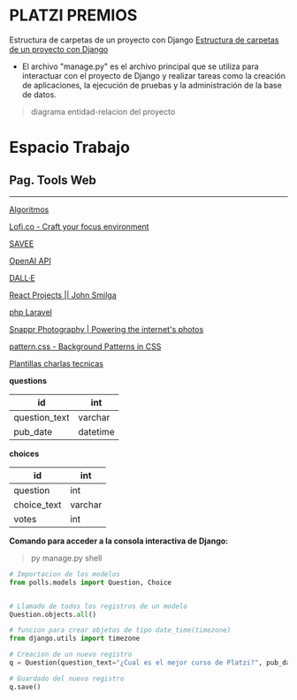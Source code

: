 # PLATZI PREMIOS

Estructura de carpetas de un proyecto con Django
[Estructura de carpetas de un proyecto con Django](https://studygyaan.com/wp-content/uploads/2019/07/Best-Practice-to-Structure-Django-Project-Directories-and-Files.png)

- El archivo "manage.py" es el archivo principal que se utiliza para interactuar con el proyecto de Django y realizar tareas como la creación de aplicaciones, la ejecución de pruebas y la administración de la base de datos.

> diagrama entidad-relacion del proyecto
# Espacio Trabajo

## Pag. Tools Web

---

[Algoritmos](https://www.notion.so/Algoritmos-4cb88a35678043689b272b7d89d70571)

[Lofi.co - Craft your focus environment](https://app.lofi.co/)

[SAVEE](https://savee.it/)

[OpenAI API](https://beta.openai.com/)

[DALL·E](https://labs.openai.com/)

[React Projects || John Smilga](https://www.notion.so/React-Projects-John-Smilga-61c597bbfb0a4bdcb6daab572c6d3929)

[php Laravel](https://www.notion.so/php-Laravel-11b399a61cd4468d8ce25c2ad30075e5)

[](https://source.unsplash.com/random)

[Snappr Photography | Powering the internet's photos](https://www.snappr.com/)

[pattern.css - Background Patterns in CSS](https://www.notion.so/pattern-css-Background-Patterns-in-CSS-888ea0ae07704f91814d1122f42546f4)

[Plantillas charlas tecnicas](https://www.notion.so/Plantillas-charlas-tecnicas-c8ab9f7b79334256a0e3750cbef2b02f)

**questions**

| id | int |
| --- | --- |
| question_text | varchar |
| pub_date | datetime |

**choices**

| id | int |
| --- | --- |
| question | int |
| choice_text | varchar |
| votes | int |

**Comando para acceder a la consola interactiva de Django:** 
> py manage.py shell
```python      
# Importacion de los modelos
from polls.models import Question, Choice


# Llamado de todos los registros de un modelo
Question.objects.all()

# funcion para crear objetos de tipo date_time(timezone)
from django.utils import timezone

# Creacion de un nuevo registro
q = Question(question_text="¿Cual es el mejor curso de Platzi?", pub_date=timezone.now())

# Guardado del nuevo registro
q.save()
```